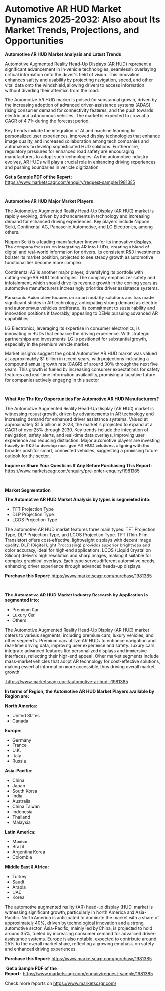 <p><h1>Automotive AR HUD Market Dynamics 2025-2032: Also about Its Market Trends, Projections, and Opportunities</h1></p><p><strong>Automotive AR HUD Market Analysis and Latest Trends</strong></p>
<p><p>Automotive Augmented Reality Head-Up Displays (AR HUD) represent a significant advancement in in-vehicle technologies, seamlessly overlaying critical information onto the driver's field of vision. This innovation enhances safety and usability by projecting navigation, speed, and other vital data onto the windshield, allowing drivers to access information without diverting their attention from the road. </p><p>The Automotive AR HUD market is poised for substantial growth, driven by the increasing adoption of advanced driver-assistance systems (ADAS), rising consumer demand for connectivity features, and the push towards electric and autonomous vehicles. The market is expected to grow at a CAGR of 4.7% during the forecast period. </p><p>Key trends include the integration of AI and machine learning for personalized user experiences, improved display technologies that enhance image quality, and increased collaboration among tech companies and automakers to develop sophisticated HUD solutions. Furthermore, regulatory pressures for enhanced road safety are encouraging manufacturers to adopt such technologies. As the automotive industry evolves, AR HUDs will play a crucial role in enhancing driving experiences and pushing boundaries in vehicle digitization.</p></p>
<p><strong>Get a Sample PDF of the Report:&nbsp;</strong> <a href="https://www.marketscagr.com/enquiry/request-sample/1981385?utm_campaign=2097&utm_medium=2&utm_source=Github&utm_content=ia&utm_term=31032025&utm_id=automotive-ar-hud">https://www.marketscagr.com/enquiry/request-sample/1981385</a></p>
<p>&nbsp;</p>
<p><strong>Automotive AR HUD Major Market Players</strong></p>
<p><p>The Automotive Augmented Reality Head-Up Display (AR HUD) market is rapidly evolving, driven by advancements in technology and increasing demand for enhanced driving experiences. Key players include Nippon Seiki, Continental AG, Panasonic Automotive, and LG Electronics, among others.</p><p>Nippon Seiki is a leading manufacturer known for its innovative displays. The company focuses on integrating AR into HUDs, creating a blend of digital and real-world information for drivers. Its consistent R&D investments bolster its market position, projected to see steady growth as automotive functionalities become more complex.</p><p>Continental AG is another major player, diversifying its portfolio with cutting-edge AR HUD technologies. The company emphasizes safety and infotainment, which should drive its revenue growth in the coming years as automotive manufacturers increasingly prioritize driver assistance systems.</p><p>Panasonic Automotive focuses on smart mobility solutions and has made significant strides in AR technology, anticipating strong demand as electric and autonomous vehicles proliferate. Its commitment to sustainability and innovation positions it favorably, appealing to OEMs pursuing advanced AR capabilities.</p><p>LG Electronics, leveraging its expertise in consumer electronics, is innovating in HUDs that enhance the driving experience. With strategic partnerships and investments, LG is positioned for substantial growth, especially in the premium vehicle market.</p><p>Market insights suggest the global Automotive AR HUD market was valued at approximately $1 billion in recent years, with projections indicating a compound annual growth rate (CAGR) of around 30% through the next five years. This growth is fueled by increasing consumer expectations for safety features and real-time information availability, promising a lucrative future for companies actively engaging in this sector.</p></p>
<p>&nbsp;</p>
<p><strong>What Are The Key Opportunities For Automotive AR HUD Manufacturers?</strong></p>
<p><p>The Automotive Augmented Reality Head-Up Display (AR HUD) market is witnessing robust growth, driven by advancements in AR technology and increasing demand for enhanced driver assistance systems. Valued at approximately $1.5 billion in 2023, the market is projected to expand at a CAGR of over 25% through 2030. Key trends include the integration of navigation, safety alerts, and real-time data overlays, improving user experience and reducing distraction. Major automotive players are investing heavily in R&D to develop next-gen AR HUD solutions, aligning with the broader push for smart, connected vehicles, suggesting a promising future outlook for the sector.</p></p>
<p><strong>Inquire or Share Your Questions If Any Before Purchasing This Report:</strong> <a href="https://www.marketscagr.com/enquiry/pre-order-enquiry/1981385?utm_campaign=2097&utm_medium=2&utm_source=Github&utm_content=ia&utm_term=31032025&utm_id=automotive-ar-hud">https://www.marketscagr.com/enquiry/pre-order-enquiry/1981385</a></p>
<p>&nbsp;</p>
<p><strong>Market Segmentation</strong></p>
<p><strong>The Automotive AR HUD Market Analysis by types is segmented into:</strong></p>
<p><ul><li>TFT Projection Type</li><li>DLP Projection Type</li><li>LCOS Projection Type</li></ul></p>
<p><p>The automotive AR HUD market features three main types: TFT Projection Type, DLP Projection Type, and LCOS Projection Type. TFT (Thin-Film Transistor) offers cost-effective, lightweight displays with decent image quality. DLP (Digital Light Processing) provides superior brightness and color accuracy, ideal for high-end applications. LCOS (Liquid Crystal on Silicon) delivers high resolution and sharp images, making it suitable for complex graphical overlays. Each type serves different automotive needs, enhancing driver experience through advanced heads-up displays.</p></p>
<p><strong>Purchase this Report:&nbsp;</strong><a href="https://www.marketscagr.com/purchase/1981385?utm_campaign=2097&utm_medium=2&utm_source=Github&utm_content=ia&utm_term=31032025&utm_id=automotive-ar-hud">https://www.marketscagr.com/purchase/1981385</a></p>
<p>&nbsp;</p>
<p><strong>The Automotive AR HUD Market Industry Research by Application is segmented into:</strong></p>
<p><ul><li>Premium Car</li><li>Luxury Car</li><li>Others</li></ul></p>
<p><p>The Automotive Augmented Reality Head-Up Display (AR HUD) market caters to various segments, including premium cars, luxury vehicles, and other segments. Premium cars utilize AR HUDs to enhance navigation and real-time driving data, improving user experience and safety. Luxury cars integrate advanced features like personalized displays and immersive interfaces, reflecting their high-end appeal. Other market segments include mass-market vehicles that adopt AR technology for cost-effective solutions, making essential information more accessible, thus driving overall market growth.</p></p>
<p><a href="https://www.marketscagr.com/automotive-ar-hud-r1981385?utm_campaign=2097&utm_medium=2&utm_source=Github&utm_content=ia&utm_term=31032025&utm_id=automotive-ar-hud">&nbsp;https://www.marketscagr.com/automotive-ar-hud-r1981385</a></p>
<p><strong>In terms of Region, the Automotive AR HUD Market Players available by Region are:</strong></p>
<p>
    <p> <strong> North America: </strong>
        <ul>
            <li>United States</li>
            <li>Canada</li>
        </ul>
        </p> 
    <p> <strong> Europe: </strong>
        <ul>
            <li>Germany</li>
            <li>France</li>
            <li>U.K.</li>
            <li>Italy</li>
            <li>Russia</li>
        </ul>
        </p> 
    <p> <strong> Asia-Pacific: </strong>
        <ul>
            <li>China</li>
            <li>Japan</li>
            <li>South Korea</li>
            <li>India</li>
            <li>Australia</li>
            <li>China Taiwan</li>
            <li>Indonesia</li>
            <li>Thailand</li>
            <li>Malaysia</li>
        </ul>
        </p> 
    <p> <strong> Latin America: </strong>
        <ul>
            <li>Mexico</li>
            <li>Brazil</li>
            <li>Argentina Korea</li>
            <li>Colombia</li>
        </ul>
        </p> 
    <p> <strong> Middle East & Africa: </strong>
        <ul>
            <li>Turkey</li>
            <li>Saudi</li>
            <li>Arabia</li>
            <li>UAE</li>
            <li>Korea</li>
        </ul>
    </p>
    </p>
<p><p>The automotive augmented reality (AR) head-up display (HUD) market is witnessing significant growth, particularly in North America and Asia-Pacific. North America is anticipated to dominate the market with a share of approximately 40%, driven by technological innovation and a strong automotive sector. Asia-Pacific, mainly led by China, is projected to hold around 35%, fueled by increasing consumer demand for advanced driver-assistance systems. Europe is also notable, expected to contribute around 25% to the overall market share, reflecting a growing emphasis on safety and enhanced driving experiences.</p></p>
<p><strong>Purchase this Report: </strong><a href="https://www.marketscagr.com/purchase/1981385?utm_campaign=2097&utm_medium=2&utm_source=Github&utm_content=ia&utm_term=31032025&utm_id=automotive-ar-hud">https://www.marketscagr.com/purchase/1981385</a></p>
<p>&nbsp;<strong>Get a Sample PDF of the Report:&nbsp;&nbsp;</strong><a href="https://www.marketscagr.com/enquiry/request-sample/1981385?utm_campaign=2097&utm_medium=2&utm_source=Github&utm_content=ia&utm_term=31032025&utm_id=automotive-ar-hud">https://www.marketscagr.com/enquiry/request-sample/1981385</a></p>
<p><strong></strong></p>
<p>Check more reports on <a href="https://www.marketscagr.com/?utm_campaign=2097&utm_medium=2&utm_source=Github&utm_content=ia&utm_term=31032025&utm_id=automotive-ar-hud">https://www.marketscagr.com/</a></p>